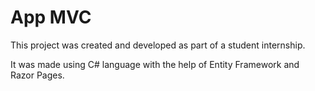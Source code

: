 # App MVC

This project was created and developed as part of a student internship.

It was made using C# language with the help of Entity Framework and Razor Pages.
